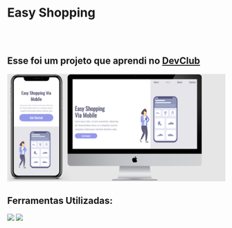 # Easy Shopping
<br>
<br>
<h2>Esse foi um projeto que aprendi no <a href="https://rodolfomori.com.br/devclub">DevClub</a></h2>
<img src="./assets/visualização-projeto.png">

<h2>Ferramentas Utilizadas:</h2>
<img src="https://img.shields.io/badge/css3-%231572B6.svg?style=for-the-badge&logo=css3&logoColor=white" > 
<img src="https://img.shields.io/badge/html5-%23E34F26.svg?style=for-the-badge&logo=html5&logoColor=white">
